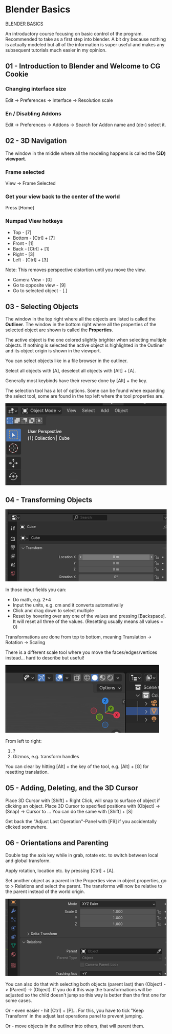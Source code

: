 # Blender Basics

[BLENDER BASICS](https://www.youtube.com/watch?v=H3BcVxaRgVY&list=PL3GeP3YLZn5hhfaGRSmRia0OwPPMfJu0V)

An introductory course focusing on basic control of the program. Recommended to take as a first step into blender. A bit dry because nothing is actually modeled but all of the information is super useful and makes any subsequent tutorials much easier in my opinion.



## 01 - Introduction to Blender and Welcome to CG Cookie

### Changing interface size

Edit -> Preferences -> Interface -> Resolution scale

### En / Disabling Addons

Edit -> Preferences -> Addons -> Search for Addon name and (de-) select it.



## 02 - 3D Navigation

The window in the middle where all the modeling happens is called the **(3D) viewport**.

### Frame selected

View -> Frame Selected

### Get your view back to the center of the world

Press [Home]

### Numpad View hotkeys

* Top - [7]
* Bottom - [Ctrl] + [7]
* Front - [1]
* Back - [Ctrl] + [1]
* Right - [3]
* Left - [Ctrl] + [3]
  
Note: This removes perspective distortion until you move the view.
  

* Camera View - [0]
* Go to opposite view - [9]
* Go to selected object - [.]



## 03 - Selecting Objects

The window in the top right where all the objects are listed is called the **Outliner**.
The window in the bottom right where all the properties of the selected object are shown is called the **Properties**.

The active object is the one colored slightly brighter when selecting multiple objects. If nothing is selected the active object is highlighted in the Outliner and its object origin is shown in the viewport.

You can select objects like in a file browser in the outliner.

Select all objects with [A], deselect all objects with [Alt] + [A].

Generally most keybinds have their reverse done by [Alt] + the key.

The selection tool has a lot of options. Some can be found when expanding the select tool, some are found in the top left where the tool properties are.

![Tool properties in the top left of the viewport](tool-properties.png)



## 04 - Transforming Objects

![The properties of a cube](cube-properties.png)

In those input fields you can:

* Do math, e.g. 2*4
* Input the units, e.g. cm and it converts automativally
* Click and drag down to select multiple
* Reset by hovering over any one of the values and pressing [Backspace]. It will reset all three of the values. (Resetting usually means all values = 0)


Transformations are done from top to bottom, meaning Translation -> Rotation -> Scaling

There is a different scale tool where you move the faces/edges/vertices instead... hard to describe but useful!

![Overview of extra options for viewport](viewport-options.png)

From left to right:
1. ?
2. Gizmos, e.g. transform handles


You can clear by hitting [Alt] + the key of the tool, e.g. [Alt] + [G] for resetting translation.



## 05 - Adding, Deleting, and the 3D Cursor

Place 3D Cursor with [Shift] + Right Click, will snap to surface of object if clicking an object.
Place 3D Cursor to specified positions with (Object) -> (Snap) -> Cursor to ...
You can do the same with [Shift] + [S]

Get back the "Adjust Last Operation"-Panel with [F9] if you accidentally clicked somewhere.



## 06 - Orientations and Parenting

Double tap the axis key while in grab, rotate etc. to switch between local and global transform.

Apply rotation, location etc. by pressing [Ctrl] + [A].

Set another object as a parent in the Properties view in object properties, go to > Relations and select the parent. The transforms will now be relative to the parent instead of the world origin.

![Object properties tab with relations](obj-properties-rel.png)

You can also do that with selecting both objects (parent last) then (Object) -> (Parent) -> (Object). If you do it this way the transformations will be adjusted so the child doesn't jump so this way is better than the first one for some cases.

Or - even easier - hit [Ctrl] + [P]...
For this, you have to tick "Keep Transform' in the adjust last operations panel to prevent jumping.

Or - move objects in the outliner into others, that will parent them.

